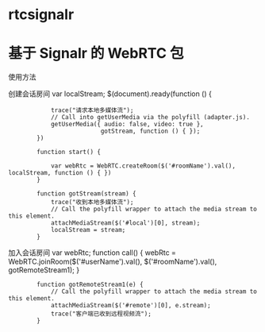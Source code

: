 rtcsignalr
==========

基于 Signalr 的 WebRTC 包
==========

使用方法

创建会话房间
            var localStream;
            $(document).ready(function () {

                trace("请求本地多媒体流");
                // Call into getUserMedia via the polyfill (adapter.js).
                getUserMedia({ audio: false, video: true },
                              gotStream, function () { });
            })

            function start() {

                var webRtc = WebRTC.createRoom($('#roomName').val(), localStream, function () { })
            }

            function gotStream(stream) {
                trace("收到本地多媒体流");
                // Call the polyfill wrapper to attach the media stream to this element.
                attachMediaStream($('#local')[0], stream);
                localStream = stream;
            }

加入会话房间
            var webRtc;
            function call() {
                webRtc = WebRTC.joinRoom($('#userName').val(), $('#roomName').val(), gotRemoteStream1);
            }

            function gotRemoteStream1(e) {
                // Call the polyfill wrapper to attach the media stream to this element.
                attachMediaStream($('#remote')[0], e.stream);
                trace("客户端已收到远程视频流");
            }
